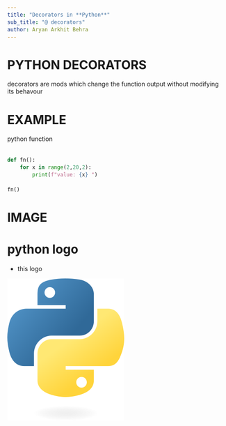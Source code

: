 ```yaml
---
title: "Decorators in **Python**"
sub_title: "@ decorators"
author: Aryan Arkhit Behra
---
```


<!-- font_size: 2 -->
PYTHON DECORATORS
==

decorators are mods which change the function output without modifying its behavour

<!-- end_slide -->
<!-- font_size: 2 -->
EXAMPLE
==

python function

```python +exec

def fn():
    for x in range(2,20,2):
        print(f"value: {x} ")

fn()

```

<!-- end_slide -->

IMAGE 
==

<!-- column_layout: [3,2] -->

<!-- column: 0 -->

# python logo

- this logo

<!-- column: 1 -->
![image:width:25%](imgs/python.png)

